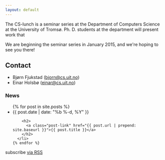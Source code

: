 ```yaml
---
layout: default
---
```


The CS-lunch is a seminar series at the Department of Computers Science at the
University of Tromsø. Ph. D. students at the department will present work that 

We are beginning the seminar series in January 2015, and
we're hoping to see you there! 

## Contact 
- Bjørn Fjukstad ([bjorn@cs.uit.no](mailto:bjorn@cs.uit.no))
- Einar Holsbø  ([einar@cs.uit.no](mailto:einar@cs.uit.no))



### News
  <ul class="post-list">
    {% for post in site.posts %}
      <li>
        <span class="post-meta">{{ post.date | date: "%b %-d, %Y" }}</span>

        <h2>
          <a class="post-link" href="{{ post.url | prepend: site.baseurl }}">{{ post.title }}</a>
        </h2>
      </li>
    {% endfor %}
  </ul>

  <p class="rss-subscribe">subscribe <a href="{{ "/feed.xml" | prepend: site.baseurl }}">via RSS</a></p>

